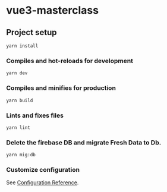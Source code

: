 # vue3-masterclass

## Project setup

```
yarn install
```

### Compiles and hot-reloads for development

```
yarn dev
```

### Compiles and minifies for production

```
yarn build
```

### Lints and fixes files

```
yarn lint
```

### Delete the firebase DB and migrate Fresh Data to Db.

```
yarn mig:db
```

### Customize configuration

See [Configuration Reference](https://cli.vuejs.org/config/).
